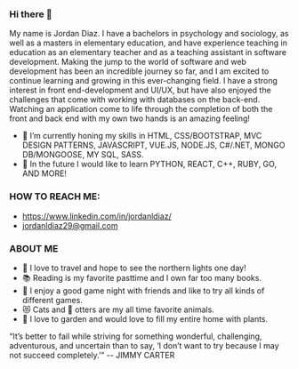 ### Hi there 👋
My name is Jordan Diaz. I have a bachelors in psychology and sociology, as well as a masters in elementary education, and have experience teaching in education as an elementary teacher and as a teaching assistant in software development. Making the jump to the world of software and web development has been an incredible journey so far, and I am excited to continue learning and growing in this ever-changing field. I have a strong interest in front end-development and UI/UX, but have also enjoyed the challenges that come with working with databases on the back-end. Watching an application come to life through the completion of both the front and back end with my own two hands is an amazing feeling!

- 🌱 I’m currently honing my skills in HTML, CSS/BOOTSTRAP, MVC DESIGN PATTERNS, JAVASCRIPT, VUE.JS, NODE.JS, C#/.NET, MONGO DB/MONGOOSE, MY SQL, SASS.
- 🔭 In the future I would like to learn PYTHON, REACT, C++, RUBY, GO, AND MORE! 


### HOW TO REACH ME:
- https://www.linkedin.com/in/jordanldiaz/
- jordanldiaz29@gmail.com

### ABOUT ME
- 🧳 I love to travel and hope to see the northern lights one day!
- 📚 Reading is my favorite pasttime and I own far too many books.
- 🎲 I enjoy a good game night with friends and like to try all kinds of different games. 
- 😻 Cats and 🦦 otters are my all time favorite animals. 
- 🌱 I love to garden and would love to fill my entire home with plants.


“It’s better to fail while striving for something wonderful, challenging, adventurous, and uncertain than to say, ‘I don’t want to try because I may not succeed completely.’”
-- JIMMY CARTER

<!--
**JordanLDiaz/JordanLDiaz** is a ✨ _special_ ✨ repository because its `README.md` (this file) appears on your GitHub profile.

Here are some ideas to get you started:

- 🔭 I’m currently working on ...
- 🌱 I’m currently learning ...
- 👯 I’m looking to collaborate on ...
- 🤔 I’m looking for help with ...
- 💬 Ask me about ...
- 📫 How to reach me: ...
- 😄 Pronouns: ...
- ⚡ Fun fact: ...
-->
